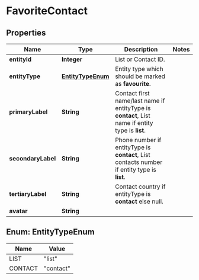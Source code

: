 
# FavoriteContact

## Properties
Name | Type | Description | Notes
------------ | ------------- | ------------- | -------------
**entityId** | **Integer** | List or Contact ID. | 
**entityType** | [**EntityTypeEnum**](#EntityTypeEnum) | Entity type which should be marked as **favourite**. | 
**primaryLabel** | **String** | Contact first name/last name if entityType is **contact**, List name if entity type is **list**. | 
**secondaryLabel** | **String** | Phone number if entityType is **contact**, List contacts number if entity type is **list**. | 
**tertiaryLabel** | **String** | Contact country if entityType is **contact** else null. | 
**avatar** | **String** |  | 


<a name="EntityTypeEnum"></a>
## Enum: EntityTypeEnum
Name | Value
---- | -----
LIST | &quot;list&quot;
CONTACT | &quot;contact&quot;



